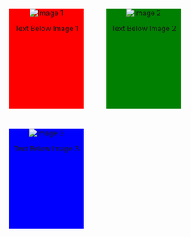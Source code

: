 <!DOCTYPE html>
<html lang="en">
<head>
  <meta charset="UTF-8">
  <meta name="viewport" content="width=device-width, initial-scale=1.0">
  <title>Three Boxes with Images and Text</title>
  <style>
    /* Define styles for the boxes */
    .box {
      width: 150px;
      height: 200px;
      margin: 20px;
      display: inline-block; /* This ensures boxes appear side by side */
      text-align: center; /* Center the image and text */
    }
    /* Define different colors for each box */
    #box1 {
      background-color: red;
    }
    #box2 {
      background-color: green;
    }
    #box3 {
      background-color: blue;
    }
    /* Style the image */
    .box img {
      max-width: 100px; /* Adjust the size of the image as needed */
      max-height: 100px;
    }
  </style>
</head>
<body>
  <!-- Create three div elements representing the boxes -->
  <div class="box" id="box1">
    <img src="image1.jpg" alt="Image 1">
    <p>Text Below Image 1</p>
  </div>
  <div class="box" id="box2">
    <img src="image2.jpg" alt="Image 2">
    <p>Text Below Image 2</p>
  </div>
  <div class="box" id="box3">
    <img src="image3.jpg" alt="Image 3">
    <p>Text Below Image 3</p>
  </div>
</body>
</html>
